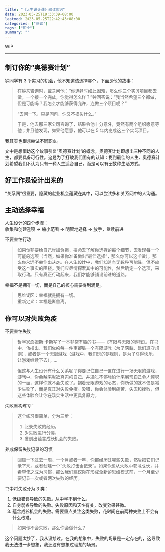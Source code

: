 ```yaml
---
title: "《人生设计课》阅读笔记"
date: 2023-05-25T19:33:39+08:00
lastmod: 2023-05-25T22:42:43+08:00
categories: ["阅读"]
tags: ["职业"]
summary: ""
---
```


WIP

---

## 制订你的“奥德赛计划”

钟同学有 3 个实习的机会，他不知道该选择哪个，下面是他的故事：

> 在钟来咨询时，戴夫问他：“你选择时如此困难，那么你三个实习项目都去做，一个接一个完成，你觉得怎么样？”钟回答说：“我当然希望三个都做，但是可能吗？我怎么才能够获得允许，连做三个项目呢？”
> 
> “去问一下。只是问问，你又不损失什么。”
> 
> 于是，他去那三家公司咨询了，结果令他十分意外，竟然有两个组织愿意等他；并且他发现，如果他愿意，他可以在 5 年内完成这三个实习项目。

我其实也很想尝试不同职业。

文中是想借助这个故事引出“奥德赛计划”的概念，奥德赛计划即想出三种不同的人生，都要具备可行性。这是为了打破我们固有的认知：找到最佳的人生，奥德赛计划希望我们不认为只有一种人生适合自己，而是可以有无数种生活方式。

## 好工作是设计出来的

“关系网”很重要，隐藏的就业机会蕴藏在其中，可以尝试多和关系网中的人沟通。

## 主动选择幸福

人生设计的四个步骤：  
收集和创建选项 -> 缩小范围 -> 明智地选择 -> 放手，继续前进

不要害怕行动

> 如果你非要给自己增加负担，拼命去了解你选择的每个细节，去发现每一个可能的选项（当然，如果你准备做出“最佳选择”，那么你可以这样做），那么你永远不会作出决定。在人生设计中，我们知道有无数种可能性，但不应受这个事实的阻挠。我们应尽情探索其中的可能性，然后确定一个选项，采取行动。只有真正行动起来，我们才能够铺设前进的道路。

幸福不是拥有一切，而是自己的核心需要得到满足。

> 思维误区：幸福就是拥有一切。  
> 重新定义：幸福是断舍离。

## 你可以对失败免疫

不要害怕失败

> 哲学家詹姆斯·卡斯写了一本非常有趣的书——《有限与无限的游戏》。在书中，他指出，我们做的每一件事都是一个有限游戏（为了获胜，我们遵守规则），或者是一个无限游戏（游戏中，我们玩的是规则，是为了获得快乐，让游戏继续下去）。...
> 
> 但这与人生设计有什么关系呢？你要记住自己一直在进行一场无限的游戏，游戏中，你会越来越近真实的自己，并通过不停地设计来展现自己令人惊叹的一面，这样你就不会失败了。抱着无限游戏的心态，你所做的就不仅是减少失败了，而是真正对失败免疫。没错，你会体验到痛苦、失去和挫败，但这些体验会让你在现实生活中更具复原力。

失败重构练习：

> 这个练习很简单，分为三步：
> 1. 记录失败的经历。
> 2. 对失败进行分类。
> 3. 鉴别出蕴含成长机会的失败。

养成保留失败记录的习惯

> 回顾一下过去一周、一个月或者一年，你都经历过哪些失败，然后把它们记录下来，或者创建一个“失败打击全记录”。如果你想从失败中获得成长，并希望使之成为习惯，那么我们建议你在形成全新的思维模式前，一个月至少要记录一次或者两次失败的经历。

书中将失败分为 3 类：
1. 低级错误导致的失败。从中学不到什么。
2. 自身弱点导致的失败。失败原因和天性有关，改变效果甚微。
3. 蕴含成长机会的失败。需要重点关注这类失败，花时间在前两种失败上不会有什么改进。

> 如果你不会失败，那么你会做什么？

这个问题太妙了，我从没想过。在我的想象中，失败的场景是一定存在的，这导致我无法进一步想象，我还没有想象过理想的场景。
